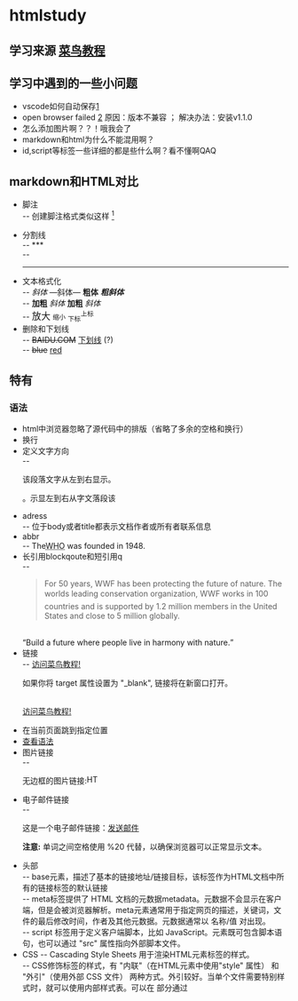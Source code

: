# htmlstudy  
## 学习来源 [菜鸟教程](https://www.runoob.com/html/html-tutorial.html)
## 学习中遇到的一些小问题  
- vscode如何自动保存[1](https://blog.csdn.net/m0_46374969/article/details/119008644#:~:text=VSCode%20%E7%BC%96%E8%BE%91%20%E4%BB%A3%E7%A0%81%20%E9%BB%98%E8%AE%A4%E4%B8%8D%E4%BC%9A%20%E8%87%AA%E5%8A%A8%E4%BF%9D%E5%AD%98%20%EF%BC%8C%E9%9C%80%E6%89%8B%E5%8A%A8%E6%8C%89%60Ctr%2BS%60%E4%BF%9D%E5%AD%98,%E4%BB%A3%E7%A0%81%20%EF%BC%8C%E9%95%BF%E6%97%B6%E9%97%B4%E7%BC%96%E8%BE%91%20%E4%BB%A3%E7%A0%81%20%E6%B2%A1%E4%BF%9D%E5%AD%98%E5%8F%AF%E8%83%BD%E4%BC%9A%E5%AF%BC%E8%87%B4%20%E4%BB%A3%E7%A0%81%20%E6%84%8F%E5%A4%96%E4%B8%A2%E5%A4%B1%E3%80%82)
- open browser failed [2](https://blog.csdn.net/m0_46374969/article/details/119008644#:~:text=VSCode%20%E7%BC%96%E8%BE%91%20%E4%BB%A3%E7%A0%81%20%E9%BB%98%E8%AE%A4%E4%B8%8D%E4%BC%9A%20%E8%87%AA%E5%8A%A8%E4%BF%9D%E5%AD%98%20%EF%BC%8C%E9%9C%80%E6%89%8B%E5%8A%A8%E6%8C%89%60Ctr%2BS%60%E4%BF%9D%E5%AD%98,%E4%BB%A3%E7%A0%81%20%EF%BC%8C%E9%95%BF%E6%97%B6%E9%97%B4%E7%BC%96%E8%BE%91%20%E4%BB%A3%E7%A0%81%20%E6%B2%A1%E4%BF%9D%E5%AD%98%E5%8F%AF%E8%83%BD%E4%BC%9A%E5%AF%BC%E8%87%B4%20%E4%BB%A3%E7%A0%81%20%E6%84%8F%E5%A4%96%E4%B8%A2%E5%A4%B1%E3%80%82) 原因：版本不兼容 ； 解决办法：安装v1.1.0  
- 怎么添加图片啊？？！哦我会了  
- markdown和html为什么不能混用啊？  
- id,script等标签一些详细的都是些什么啊？看不懂啊QAQ  
## markdown和HTML对比  
- 脚注  
-- 创建脚注格式类似这样 [^RUNOOB]  
[^RUNOOB]: 菜鸟教程 -- 学的不仅是技术，更是梦想！！！  
-- <!-- 这是一个注释，不会显示在页面上 -->  
- 分割线  
-- ***  
-- <hr/>  
- 文本格式化  
-- *斜体*    —斜体—    **粗体**    ***粗斜体***  
-- <b>加粗</b> <i>斜体</i> <strong>加粗</strong> <em>斜体</em>  
-- <big>放大</big> <small>缩小</small> <sub>下标</sub><sup>上标</sup>  
- 删除和下划线  
-- ~~BAIDU.COM~~ <u>下划线</u> (?)    
-- <del>blue</del> <ins>red</ins> 

## 特有  
### <a id="语法">语法</a>
- html中浏览器忽略了源代码中的排版（省略了多余的空格和换行）  
- 换行 <br/>  
- 定义文字方向  
-- <p>该段落文字从左到右显示。</p> <p><bdo dir="rtl">该段落文字从右到左显示。</bdo></p> <!--direction : right to left -->  
- adress  
-- <adress>位于body或者title都表示文档作者或所有者联系信息</adress>  
- abbr  
-- The<abbr title="World Health Organization">WHO</abbr> was founded in 1948.  
- 长引用blockqoute和短引用q  
-- <blockquote cite="http://www.worldwildlife.org/who/index.html">
For 50 years, WWF has been protecting the future of nature. The worlds leading conservation organization, WWF works in 100 countries and is supported by 1.2 million members in the United States and close to 5 million globally.</blockquote> <br/><q>Build a future where people live in harmony with nature.</q>  
- 链接  
-- <a href="https://www.runoob.com/" target="_blank">访问菜鸟教程!</a><br/><p>如果你将 target 属性设置为 &quot;_blank&quot;, 链接将在新窗口打开。</p><br/><a href="https://www.runoob.com/" target="_blank">访问菜鸟教程!</a>  
<!--后面最好加上：rel="noopener noreferrer" 意思是不会打开其他的网站，因为恶意病毒可能会修改你的浏览器空白页地址-->
- 在当前页面跳到指定位置  
- <a href="#语法">查看语法</a>  
- 图片链接  
-- <p>无边框的图片链接:<a href="http://www.runoob.com/html/html-tutorial.html"><img border="0" src="smiley.gif" alt="HTML 教程" width="20" height="16"></a></p>  
- 电子邮件链接  
-- <p>这是一个电子邮件链接：<a href="mailto:someone@example.com?Subject=Hello%20again" target="_top">发送邮件</a></p> <p><b>注意:</b> 单词之间空格使用 %20 代替，以确保浏览器可以正常显示文本。</p>  
- 头部  
-- base元素，描述了基本的链接地址/链接目标，该标签作为HTML文档中所有的链接标签的默认链接  
-- meta标签提供了 HTML 文档的元数据metadata。元数据不会显示在客户端，但是会被浏览器解析。meta元素通常用于指定网页的描述，关键词，文件的最后修改时间，作者及其他元数据。元数据通常以 名称/值 对出现。  
-- script 标签用于定义客户端脚本，比如 JavaScript。元素既可包含脚本语句，也可以通过 "src" 属性指向外部脚本文件。  
- CSS
-- Cascading Style Sheets 用于渲染HTML元素标签的样式。  
-- CSS修饰标签的样式，有 "内联"（在HTML元素中使用"style" 属性） 和 "外引"（使用外部 CSS 文件） 两种方式。外引较好。当单个文件需要特别样式时，就可以使用内部样式表。可以在<head> 部分通过 <style>标签定义内部样式表  
-- font-family,font-size,color,background-color,text-align...  
- 图像 
-- 图像映像，创建带有可供点击区域的图像地图。其中的每个区域都是一个超级链接。  
-- <a href="https://postimg.cc/vcxkhCKC"><img border="0" src="https://i.postimg.cc/QxfD83JN/2022-12-31-232601.png" alt="map格式" width="700" height="300"></a>
### 类似标准格式？  
- <a href="https://postimg.cc/jWqjKJSP"><img border="0" src="https://i.postimg.cc/QM1KQQL4/I-NM-F-8-KT7-B53-A-WIF.png" alt="标准格式" width="500" height="350"></a>  
  
